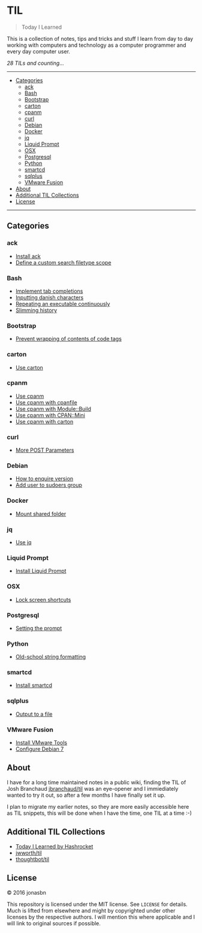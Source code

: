 # TIL

> Today I Learned

This is a collection of notes, tips and tricks and stuff I learn from day to day working with computers and technology as a computer programmer and every day computer user.

_28 TILs and counting..._

---

<!-- MarkdownTOC depth=3 bracket=round -->

- [Categories](#categories)
    - [ack](#ack)
    - [Bash](#bash)
    - [Bootstrap](#bootstrap)
    - [carton](#carton)
    - [cpanm](#cpanm)
    - [curl](#curl)
    - [Debian](#debian)
    - [Docker](#docker)
    - [jq](#jq)
    - [Liquid Prompt](#liquid-prompt)
    - [OSX](#osx)
    - [Postgresql](#postgresql)
    - [Python](#python)
    - [smartcd](#smartcd)
    - [sqlplus](#sqlplus)
    - [VMware Fusion](#vmware-fusion)
- [About](#about)
- [Additional TIL Collections](#additional-til-collections)
- [License](#license)

<!-- /MarkdownTOC -->

---

## Categories

### ack

- [Install ack](ack/install_ack.md)
- [Define a custom search filetype scope](ack/define_a_custom_search_filetype_scope.md)

### Bash

- [Implement tab completions](bash/implement_tab_completions.md)
- [Inputting danish characters](bash/inputting_danish_characters.md)
- [Repeating an executable continuously](bash/repeating_an_executable_continuously.md)
- [Slimming history](bash/slimming_history.md)

### Bootstrap

- [Prevent wrapping of contents of code tags](bootstrap/prevent_wrapping_of_contents_of_code_tags.md)

### carton

- [Use carton](carton/use_carton.md)

### cpanm

- [Use cpanm](cpanm/use_cpanm.md)
- [Use cpanm with cpanfile](cpanm/use_cpanm_with_cpanfile.md)
- [Use cpanm with Module::Build](cpanm/use_cpanm_with_module-build.md)
- [Use cpanm with CPAN::Mini](cpanm/use_cpanm_with_cpan-mini.md)
- [Use cpanm with carton](cpanm/use_cpanm_with_carton.md)

### curl

- [More POST Parameters](curl/more_post_parameters.md)

### Debian

- [How to enquire version](debian/how_to_enquire_version.md)
- [Add user to sudoers group](debian/add_user_to_sudoers.md)

### Docker

- [Mount shared folder](docker/mount_shared_folder.md)

### jq

- [Use jq](jq/use_jq.md)

### Liquid Prompt

- [Install Liquid Prompt](liquidprompt/install_liquidprompt.md)

### OSX

- [Lock screen shortcuts](osx/lock_screen_shortcuts.md)

### Postgresql

- [Setting the prompt](postgresql/setting_the_prompt.md)

### Python

- [Old-school string formatting](python/old-school_string_formatting.md)

### smartcd

- [Install smartcd](smartcd/install_smartcd.md)

### sqlplus

- [Output to a file](sqlplus/outputting_to_a_file.md)

### VMware Fusion

- [Install VMware Tools](fusion/install_vmware_tools.md)
- [Configure Debian 7](fusion/mount_shared_folder.md)

## About

I have for a long time maintained notes in a public wiki, finding the TIL of 
Josh Branchaud [jbranchaud/til](https://github.com/jbranchaud/til) was an eye-opener and I immiediately wanted to try it out, so after a few months I have finally set it up.

I plan to migrate my earlier notes, so they are more easily accessible here as TIL snippets, this will be done when I have the time, one TIL at a time :-)

## Additional TIL Collections

* [Today I Learned by Hashrocket](https://til.hashrocket.com)
* [jwworth/til](https://github.com/jwworth/til)
* [thoughtbot/til](https://github.com/thoughtbot/til)

## License

&copy; 2016 jonasbn

This repository is licensed under the MIT license. See `LICENSE` for
details. Much is lifted from elsewhere and might by copyrighted under other licenses by the respective authors. I will mention this where applicable and I will link to original sources if possible.